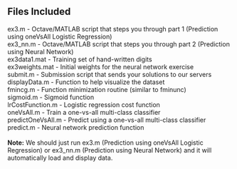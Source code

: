 ## Files Included <br/>
ex3.m - Octave/MATLAB script that steps you through part 1 (Prediction using oneVsAll Logistic Regression)<br/>
ex3_nn.m - Octave/MATLAB script that steps you through part 2 (Prediction using Neural Network)<br/>
ex3data1.mat - Training set of hand-written digits<br/>
ex3weights.mat - Initial weights for the neural network exercise<br/>
submit.m - Submission script that sends your solutions to our servers<br/>
displayData.m - Function to help visualize the dataset<br/>
fmincg.m - Function minimization routine (similar to fminunc)<br/>
sigmoid.m - Sigmoid function<br/>
lrCostFunction.m - Logistic regression cost function<br/>
oneVsAll.m - Train a one-vs-all multi-class classifier<br/>
predictOneVsAll.m - Predict using a one-vs-all multi-class classifier<br/>
predict.m - Neural network prediction function<br/>
<br/>
**Note:** We should just run ex3.m (Prediction using oneVsAll Logistic Regression) or ex3_nn.m (Prediction using Neural Network) and it will automatically load and display data.
